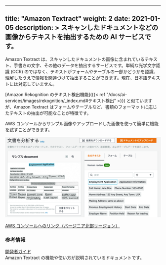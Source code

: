 
---
title: "Amazon Textract"
weight: 2
date: 2021-01-05
description: >
  スキャンしたドキュメントなどの画像からテキストを抽出するための AI サービスです。
---

Amazon Textract は、スキャンしたドキュメントの画像に含まれているテキスト、手書きの文字、その他のデータを抽出するサービスです。単純な光学文字認識 (OCR) のではなく、テキストがフォームやテーブルの一部かどうかを認識、理解したうえで情報を関連づけて抽出することができます。現在、日本語テキストには対応していません。

[Amazon Rekognition のテキスト検出機能]({{< ref "/docs/ai-services/images/rekognition/_index.md#テキスト検出" >}}) と似ていますが、Amazon Textract はフォームやテーブルなど、書類のフォーマットに応じたテキストの抽出が可能なことが特徴です。

AWS コンソールからサンプル画像やアップロードした画像を使って簡単に機能を試すことができます。

![Textract](textract.png)

[AWS コンソールへのリンク（バージニア北部リージョン）](https://console.aws.amazon.com/textract/home?region=us-east-1#/demo)

### 参考情報

[開発者ガイド](https://docs.aws.amazon.com/textract/latest/dg/what-is.html)<br>
Amazon Textract の機能や使い方が説明されているドキュメントです。
